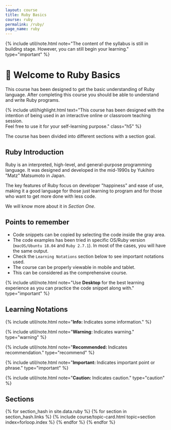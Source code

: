 ```yaml
---
layout: course
title: Ruby Basics
course: ruby
permalink: /ruby/
page_name: ruby
---
```


{% include util/note.html
    note="The content of the syllabus is still in building stage. However, you can still begin your learning."
    type="important"
%}

# :pray: Welcome to Ruby Basics

This course has been designed to get the basic understanding of Ruby language. After completing this course you should be able to understand and write Ruby programs.

{% include util/highlight.html
    text="This course has been designed with the intention of being used in an interactive online or classroom teaching session. <br>Feel free to use it for your self-learning purpose." class="h5"
%}

The course has been divided into different sections with a section goal.

## Ruby Introduction

Ruby is an interpreted, high-level, and general-purpose programming language. It was designed and developed in the mid-1990s by Yukihiro "Matz" Matsumoto in Japan.

The key features of Ruby focus on developer "happiness" and ease of use, making it a good language for those just learning to program and for those who want to get more done with less code.

We will know more about it in _Section One_.

## Points to remember

- Code snippets can be copied by selecting the code inside the gray area.
- The code examples has been tried in specific OS/Ruby version (`macOS/Ubuntu 18.04` and `Ruby 2.7.1`). In most of the cases, you will have the same output.
- Check the `Learning Notations` section below to see important notations used.
- The course can be properly viewable in mobile and tablet.
- This can be considered as the comprehensive course.

{% include util/note.html
          note="Use <strong>Desktop</strong> for the best learning experience as you can practice the code snippet along with." type="important" %}

## Learning Notations

{% include util/note.html
          note="<strong>Info: </strong> Indicates some information." %}

{% include util/note.html
          note="<strong>Warning: </strong> Indicates warning." type="warning" %}

{% include util/note.html
          note="<strong>Recommended: </strong> Indicates recommendation." type="recommend" %}

{% include util/note.html
          note="<strong>Important: </strong> Indicates important point or phrase." type="important" %}

{% include util/note.html
          note="<strong>Caution: </strong> Indicates caution." type="caution" %}

## Sections

<div class="section-index">
  <div class="container-fluid">
    <div class="card-columns">
    {% for section_hash in site.data.ruby %}
      {% for section in section_hash.links %}
        {% include course/topic-card.html
            topic=section index=forloop.index %}
      {% endfor %}
    {% endfor %}
    </div>
  </div>
</div>
